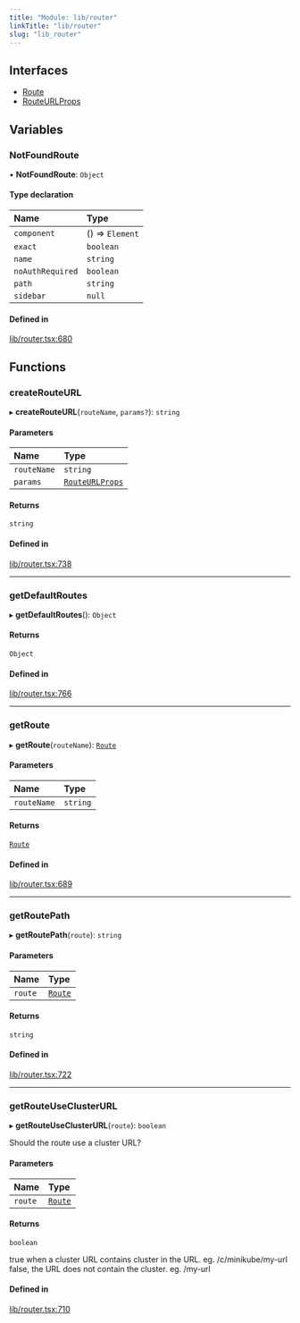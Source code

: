 ```yaml
---
title: "Module: lib/router"
linkTitle: "lib/router"
slug: "lib_router"
---
```


## Interfaces

- [Route](../interfaces/lib_router.Route.md)
- [RouteURLProps](../interfaces/lib_router.RouteURLProps.md)

## Variables

### NotFoundRoute

• **NotFoundRoute**: `Object`

#### Type declaration

| Name | Type |
| :------ | :------ |
| `component` | () => `Element` |
| `exact` | `boolean` |
| `name` | `string` |
| `noAuthRequired` | `boolean` |
| `path` | `string` |
| `sidebar` | ``null`` |

#### Defined in

[lib/router.tsx:680](https://github.com/headlamp-k8s/headlamp/blob/a8b3c4c6/frontend/src/lib/router.tsx#L680)

## Functions

### createRouteURL

▸ **createRouteURL**(`routeName`, `params?`): `string`

#### Parameters

| Name | Type |
| :------ | :------ |
| `routeName` | `string` |
| `params` | [`RouteURLProps`](../interfaces/lib_router.RouteURLProps.md) |

#### Returns

`string`

#### Defined in

[lib/router.tsx:738](https://github.com/headlamp-k8s/headlamp/blob/a8b3c4c6/frontend/src/lib/router.tsx#L738)

___

### getDefaultRoutes

▸ **getDefaultRoutes**(): `Object`

#### Returns

`Object`

#### Defined in

[lib/router.tsx:766](https://github.com/headlamp-k8s/headlamp/blob/a8b3c4c6/frontend/src/lib/router.tsx#L766)

___

### getRoute

▸ **getRoute**(`routeName`): [`Route`](../interfaces/lib_router.Route.md)

#### Parameters

| Name | Type |
| :------ | :------ |
| `routeName` | `string` |

#### Returns

[`Route`](../interfaces/lib_router.Route.md)

#### Defined in

[lib/router.tsx:689](https://github.com/headlamp-k8s/headlamp/blob/a8b3c4c6/frontend/src/lib/router.tsx#L689)

___

### getRoutePath

▸ **getRoutePath**(`route`): `string`

#### Parameters

| Name | Type |
| :------ | :------ |
| `route` | [`Route`](../interfaces/lib_router.Route.md) |

#### Returns

`string`

#### Defined in

[lib/router.tsx:722](https://github.com/headlamp-k8s/headlamp/blob/a8b3c4c6/frontend/src/lib/router.tsx#L722)

___

### getRouteUseClusterURL

▸ **getRouteUseClusterURL**(`route`): `boolean`

Should the route use a cluster URL?

#### Parameters

| Name | Type |
| :------ | :------ |
| `route` | [`Route`](../interfaces/lib_router.Route.md) |

#### Returns

`boolean`

true when a cluster URL contains cluster in the URL. eg. /c/minikube/my-url
  false, the URL does not contain the cluster. eg. /my-url

#### Defined in

[lib/router.tsx:710](https://github.com/headlamp-k8s/headlamp/blob/a8b3c4c6/frontend/src/lib/router.tsx#L710)
